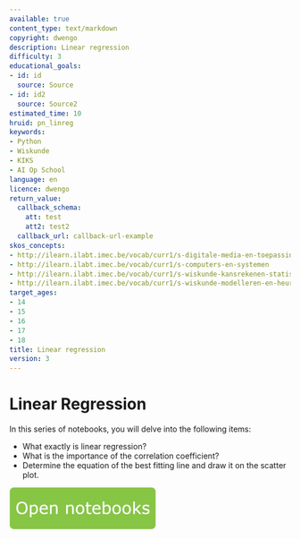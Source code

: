 ```yaml
---
available: true
content_type: text/markdown
copyright: dwengo
description: Linear regression
difficulty: 3
educational_goals:
- id: id
  source: Source
- id: id2
  source: Source2
estimated_time: 10
hruid: pn_linreg
keywords:
- Python
- Wiskunde
- KIKS
- AI Op School
language: en
licence: dwengo
return_value:
  callback_schema:
    att: test
    att2: test2
  callback_url: callback-url-example
skos_concepts:
- http://ilearn.ilabt.imec.be/vocab/curr1/s-digitale-media-en-toepassingen
- http://ilearn.ilabt.imec.be/vocab/curr1/s-computers-en-systemen
- http://ilearn.ilabt.imec.be/vocab/curr1/s-wiskunde-kansrekenen-statistiek
- http://ilearn.ilabt.imec.be/vocab/curr1/s-wiskunde-modelleren-en-heuristiek
target_ages:
- 14
- 15
- 16
- 17
- 18
title: Linear regression
version: 3
---
```

# Linear Regression
In this series of notebooks, you will delve into the following items:
* What exactly is linear regression?
* What is the importance of the correlation coefficient?
* Determine the equation of the best fitting line and draw it on the scatter plot.

[![](embed/Knop.png "Button")](https://kiks.ilabt.imec.be/jupyterhub/?id=0301 "Notebooks Linear Regression")